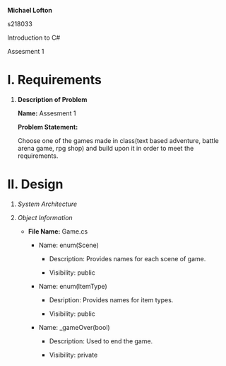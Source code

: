 **Michael Lofton**

s218033

Introduction to C#

Assesment 1

# I. Requirements

 1. **Description of Problem**

    **Name:** Assesment 1
    
    **Problem Statement:**

    Choose one of the games made in class(text based adventure, battle arena game, rpg shop)  and build upon it in order to meet the requirements.

# II. Design 
  1. *System Architecture*

  2. *Object Information*
        
        * **File Name:** Game.cs

            * Name: enum(Scene)
                
                * Description: Provides names for each scene of game.

                * Visibility: public

            * Name: enum(ItemType)
                
                * Desription: Provides names for item types.

                * Visibility: public

            * Name: _gameOver(bool)
                
                * Description: Used to end the game.

                * Visibility: private


    